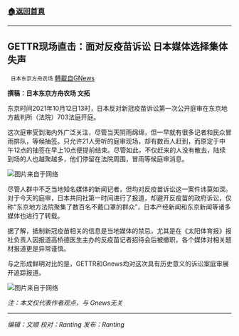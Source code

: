 ###  [:house:返回首頁](https://github.com/ourhimalayas/txt)
---


## GETTR现场直击：面对反疫苗诉讼 日本媒体选择集体失声
` 日本东京方舟农场` [轉載自GNews](https://gnews.org/zh-hans/1589257/)

**撰稿：日本东京方舟农场 文拓**

东京时间2021年10月12日13时，日本反对新冠疫苗诉讼第一次公开庭审在东京地方裁判所（法院）703法庭开庭。

这次庭审受到海内外广泛关注，尽管当天阴雨绵绵，但一早就有很多记者和民众冒雨排队，等候抽签。只允许21人旁听的庭审现场，却有数百人赶到，而原定于中午12点的抽签在早上10点便提前结束。尽管如此，不仅赶来的人没有散去，陆续到场的人也越聚越多，他们停留在法院周围，冒雨等候庭审消息。

![](https://assets.gnews.org/wp-content/uploads/2021/10/1-26.png)图片来自于网络

尽管人群中不乏当地知名媒体的新闻记者，但均对反疫苗诉讼这一案件讳莫如深。对于今天的庭审，日本共同社第一时间进行了报道，却避开反疫苗的政府诉讼，仅称“东京地方法院聚集了数百名不戴口罩的群众”，日本产经新闻和东京新闻等诸多媒体也进行了转载。

据了解，抵制新冠疫苗相关的信息是当地媒体的禁忌，尤其是在《太阳体育报》报社负责人因报道高桥德医生主办的反疫苗记者招待会后被撤职，各个媒体对相关题材报道更是异常谨慎。

与之形成鲜明对比的是，GETTR和Gnews均对这次具有历史意义的诉讼案庭审展开追踪报道。

![](https://assets.gnews.org/wp-content/uploads/2021/10/2-14.png)图片来自于网络

*注：本文仅代表作者观点，与 Gnews无关*

* * *

*编辑：文顺 校对：Ranting 发布：Ranting*

